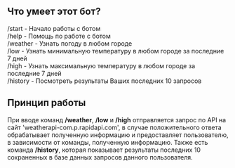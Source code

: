 ## Что умеет этот бот?
/start - Начало работы с ботом\
/help - Помощь по работе с ботом\
/weather - Узнать погоду в любом городе\
/low - Узнать минимальную температуру в любом городе за последние 7 дней\
/high - Узнать максимальную температуру в любом городе за последние 7 дней\
/history - Посмотреть результаты Ваших последних 10 запросов

## Принцип работы
При вводе команд **/weather**, **/low** и **/high** отправляется запрос по API
на сайт 'weatherapi-com.p.rapidapi.com', в случае положительного ответа
обрабатывает полученную информацию и предоставляет пользователю, в зависимости 
от команды, полученную информацию. Также есть команда **/history**, которая 
показывает результаты последних 10 сохраненных в базе данных запросов данного пользователя.
